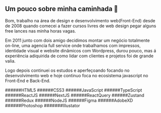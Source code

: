 ## Um pouco sobre minha caminhada  👋

Bom, trabalho na área de design e desenvolvimento web(Front-End) desde de 2008 quando comecei a fazer cursos livres de web design pegar 
alguns free lances nas minha horas vagas. 

Em 2011 junto com dois amigo decidimos montar um negócio totalmente on-line, uma agencia full service onde trabalhamos com impressos, 
identidade visual e website dinâmicos com Wordpress, durou pouco, mas á experiência adiquirida de como lidar com clientes e projetos foi de grande valia. 

Logo depois continuei os estudos e aperfeçoando focando no desenvolvimento web e hoje continuo foca no ecosistema javascript no Front-End e Back-End.

######HTML5 ######CSS3 ######JavaScript ######TypeScript ######ReactJS ######NextJS ######ReactQuery ######Zustand ######Redux ######NodeJS ######Figma ######AdobeXD ######Photoshop #######Illustator   
